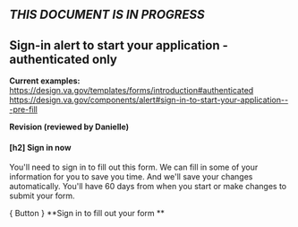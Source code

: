## _THIS DOCUMENT IS IN PROGRESS_



## Sign-in alert to start your application - authenticated only

**Current examples:**  
https://design.va.gov/templates/forms/introduction#authenticated  
https://design.va.gov/components/alert#sign-in-to-start-your-application---pre-fill


**Revision (reviewed by Danielle)** 

#### [h2] Sign in now

You'll need to sign in to fill out this form. We can fill in some of your information for you to save you time. And we'll save your changes automatically. You'll have 60 days from when you start or make changes to submit your form. 

{ Button } **Sign in to fill out your form **

